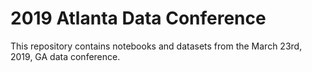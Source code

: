 # 2019 Atlanta Data Conference

This repository contains notebooks and datasets from the March 23rd, 2019, GA data conference.


